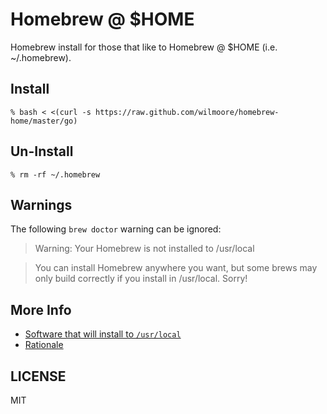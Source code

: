 # Homebrew @ $HOME

Homebrew install for those that like to Homebrew @ $HOME (i.e. ~/.homebrew).

## Install

    % bash < <(curl -s https://raw.github.com/wilmoore/homebrew-home/master/go)

## Un-Install

    % rm -rf ~/.homebrew

## Warnings

The following `brew doctor` warning can be ignored:

> Warning: Your Homebrew is not installed to /usr/local

> You can install Homebrew anywhere you want, but some brews may only build correctly if you install in /usr/local. Sorry!

## More Info

-   [Software that will install to `/usr/local`](https://github.com/wilmoore/homebrew-home/wiki/Software-that-installs-to--usr-local)
-   [Rationale](https://github.com/wilmoore/homebrew-home/wiki/Rationale)

## LICENSE

  MIT
